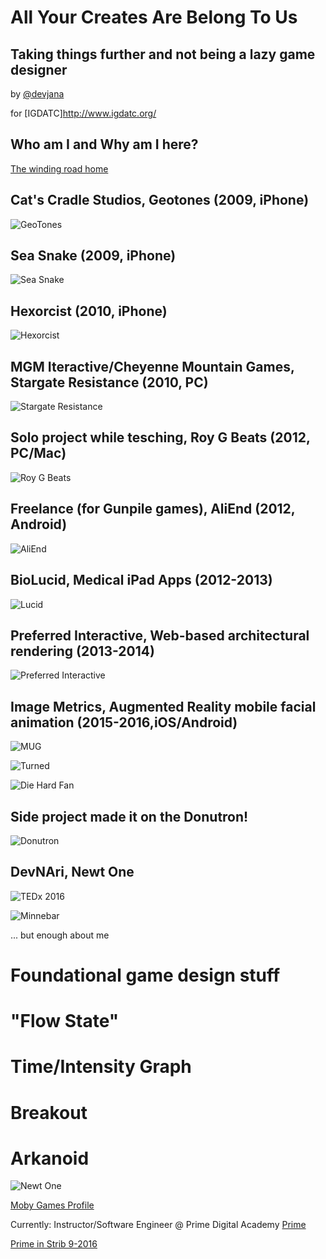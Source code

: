 All Your Creates Are Belong To Us
=================================
Taking things further and not being a lazy game designer
--------------------------------------------------------

by [@devjana](https://twitter.com/devjana)

for [IGDATC]http://www.igdatc.org/

Who am I and Why am I here?
---------------------------

[The winding road home](https://www.google.com/maps/dir/Erie,+PA/Boca+Raton,+FL/Minneapolis,+MN/Phoenix,+AZ/Burlington,+VT/Minneapolis,+MN/Los+Angeles,+CA/Minneapolis,+MN/@34.309815,-113.8070428,4z/data=!3m1!4b1!4m50!4m49!1m5!1m1!1s0x882d7fe13db2f71f:0x89f3ae2e121d5b0a!2m2!1d-80.085059!2d42.1292241!1m5!1m1!1s0x88d923c2ef36fb27:0xd23ea6eeca6095c9!2m2!1d-80.1289321!2d26.3683064!1m5!1m1!1s0x52b333909377bbbd:0x939fc9842f7aee07!2m2!1d-93.2650108!2d44.977753!1m5!1m1!1s0x872b12ed50a179cb:0x8c69c7f8354a1bac!2m2!1d-112.0740373!2d33.4483771!1m5!1m1!1s0x4cca7a55b69b55e5:0xc35fe519720e498e!2m2!1d-73.212072!2d44.4758825!1m5!1m1!1s0x52b333909377bbbd:0x939fc9842f7aee07!2m2!1d-93.2650108!2d44.977753!1m5!1m1!1s0x80c2c75ddc27da13:0xe22fdf6f254608f4!2m2!1d-118.2436849!2d34.0522342!1m5!1m1!1s0x52b333909377bbbd:0x939fc9842f7aee07!2m2!1d-93.2650108!2d44.977753!3e0)

Cat's Cradle Studios, Geotones (2009, iPhone)
-----------------------
![GeoTones](images/geotones.png)

Sea Snake (2009, iPhone)
-----------------------
![Sea Snake](http://static.garagegames.com/static/pg/torquepowered/devinterviews/sea-snake/seaSnake2.jpg)

Hexorcist (2010, iPhone)
------------------------
![Hexorcist](images/hexorcist.png)

MGM Iteractive/Cheyenne Mountain Games, Stargate Resistance (2010, PC)
------------------------
![Stargate Resistance](http://images.eurogamer.net/articles//a/8/6/8/9/6/8/stargate_resistance.jpg.jpg/EG11/resize/722x-1/format/jpg/free-stargate-resistance-hd-desktop-wallpaper.jpg)

Solo project while tesching, Roy G Beats (2012, PC/Mac)
------------------------
![Roy G Beats](http://1.bp.blogspot.com/-tWYUvz3VuqE/Tpm0Ak3licI/AAAAAAAAAAg/TtQ7fDIA2Dk/s1600/RoyGBeats_0_9c2+2011-10-07+13-50-44-04.jpg)

Freelance (for Gunpile games), AliEnd (2012, Android)
----------------------
![AliEnd](images/aliend.png)

BioLucid, Medical iPad Apps (2012-2013)
----------------------
![Lucid](images/lucid.png)

Preferred Interactive, Web-based architectural rendering (2013-2014)
--------------------------------------------
![Preferred Interactive](images/kare11.png)

Image Metrics, Augmented Reality mobile facial animation (2015-2016,iOS/Android)
---------------------------------------------------------------------
![MUG](images/mug.png)

![Turned](images/turned.png)

![Die Hard Fan](images/dhf.png)

Side project made it on the Donutron!
-------------------------------------
![Donutron](http://devjana.net/wp-content/uploads/2016/04/cemeteryDOnutron.jpg)

DevNAri, Newt One
-----------------
![TEDx 2016](http://devjana.apps-1and1.com/wp-content/uploads/2016/08/smilingHeadphones_b-604x270.png)

![Minnebar](http://devjana.apps-1and1.com/wp-content/uploads/2016/04/ariWatchingArcade.jpg)

... but enough about me


Foundational game design stuff
==============================

"Flow State"
============

Time/Intensity Graph
====================

Breakout
========

Arkanoid
========





![Newt One](https://pbs.twimg.com/media/Cq_p22XWcAAEery.jpg)

[Moby Games Profile](http://www.mobygames.com/developer/sheet/view/developerId,426845/)

Currently: Instructor/Software Engineer @ Prime Digital Academy
[Prime](https://course_report_production.s3.amazonaws.com/rich/rich_files/rich_files/450/s300/prime-20logo-20color.png)

[Prime in Strib 9-2016](http://www.startribune.com/prime-digital-academy-is-moving-to-grain-exchange-building/394618541/)
